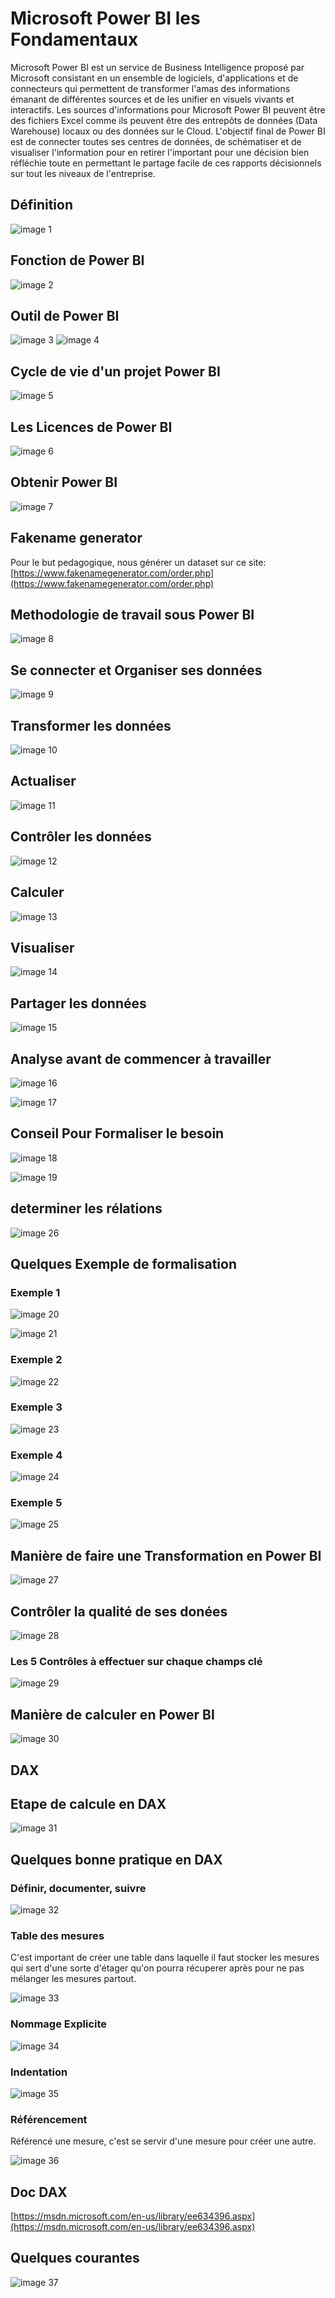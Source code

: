 # Microsoft Power BI les Fondamentaux
Microsoft Power BI est un service de Business Intelligence proposé par Microsoft consistant en un ensemble de logiciels, d'applications et de connecteurs qui permettent de transformer l'amas des informations émanant de différentes sources et de les unifier en visuels vivants et interactifs. Les sources d'informations pour Microsoft Power BI peuvent être des fichiers Excel comme ils peuvent être des entrepôts de données (Data Warehouse) locaux ou des données sur le Cloud. L'objectif final de Power BI est de connecter toutes ses centres de données, de schématiser et de visualiser l'information pour en retirer l'important pour une décision bien réfléchie toute en permettant le partage facile de ces rapports décisionnels sur tout les niveaux de l'entreprise.

## Définition
![image 1](images/1.png)

## Fonction de Power BI
![image 2](images/2.png)


## Outil de Power BI
![image 3](images/3.png)
![image 4](images/4.png)

## Cycle de vie d'un projet Power BI
![image 5](images/5.png)

## Les Licences de Power BI
![image 6](images/6.png)

## Obtenir Power BI
![image 7](images/7.png)

## Fakename generator
Pour le but pedagogique, nous générer un dataset sur ce site:
[https://www.fakenamegenerator.com/order.php](https://www.fakenamegenerator.com/order.php)

## Methodologie de travail sous Power BI

![image 8](images/8.png)

## Se connecter et Organiser ses données
![image 9](images/9.png)

## Transformer les données 
![image 10](images/10.png)

## Actualiser
![image 11](images/11.png)

## Contrôler les données
![image 12](images/12.png)

## Calculer 
![image 13](images/13.png)

## Visualiser
![image 14](images/14.png)

## Partager les données
![image 15](images/15.png)

## Analyse avant de commencer à travailler
![image 16](images/16.png)

![image 17](images/17.png)

## Conseil Pour Formaliser le besoin
![image 18](images/18.png)

![image 19](images/19.png)

## determiner les rélations
![image 26](images/26.png)

## Quelques Exemple de formalisation 
### Exemple 1
![image 20](images/20.png)

![image 21](images/21.png)

### Exemple 2

![image 22](images/22.png)

### Exemple 3

![image 23](images/23.png)

### Exemple 4

![image 24](images/24.png)

### Exemple 5

![image 25](images/25.png)

## Manière de faire une Transformation en Power BI
![image 27](images/27.png)

## Contrôler la qualité de ses donées
![image 28](images/28.png)

### Les 5 Contrôles à effectuer sur chaque champs clé
![image 29](images/29.png)

## Manière de calculer en Power BI
![image 30](images/30.png)

## DAX
## Etape de calcule en DAX
![image 31](images/31.png)

## Quelques bonne pratique en DAX
### Définir, documenter, suivre
![image 32](images/32.png)

### Table des mesures
C'est important de créer une table dans laquelle il faut stocker les mesures qui sert d'une sorte d'étager qu'on pourra récuperer après pour ne pas mélanger les mesures partout.

![image 33](images/33.png)

### Nommage Explicite

![image 34](images/34.png)

### Indentation

![image 35](images/35.png)

### Référencement

Référencé une mesure, c'est se servir d'une mesure pour créer une autre.

![image 36](images/36.png)

## Doc DAX
[https://msdn.microsoft.com/en-us/library/ee634396.aspx](https://msdn.microsoft.com/en-us/library/ee634396.aspx)

## Quelques courantes
![image 37](images/37.png)